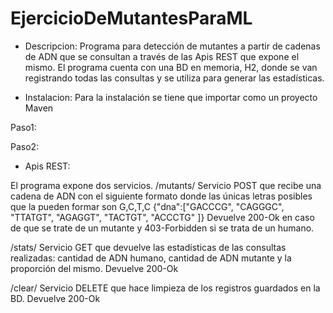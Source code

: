 # EjercicioDeMutantesParaML

- Descripcion:
Programa para detección de mutantes a partir de cadenas de ADN que se consultan a través de las Apis REST que expone el mismo. El programa cuenta con una BD en memoria, H2, donde se van registrando todas las consultas y se utiliza para generar las estadísticas.

- Instalacion:
Para la instalación se tiene que importar como un proyecto Maven

Paso1:

Paso2:

- Apis REST:

El programa expone dos servicios.
/mutants/
Servicio POST que recibe una cadena de ADN con el siguiente formato donde las únicas letras posibles que la pueden formar son G,C,T,C
{"dna":["GACCCG", "CAGGGC", "TTATGT", "AGAGGT", "TACTGT", "ACCCTG" ]}
Devuelve 200-Ok en caso de que se trate de un mutante y 403-Forbidden si se trata de un humano.

/stats/
Servicio GET que devuelve las estadísticas de las consultas realizadas: cantidad de ADN humano, cantidad de ADN mutante y la proporción del mismo. Devuelve 200-Ok

/clear/
Servicio DELETE que hace limpieza de los registros guardados en la BD. Devuelve 200-Ok
